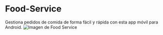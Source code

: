 # Food-Service
Gestiona pedidos de comida de forma fácil y rápida con esta app móvil para Android.
![Imagen de Food Service](https://res.cloudinary.com/js-media/image/upload/v1641964626/portfolio/port-6_avknde.png "Imagen de Food Service")
